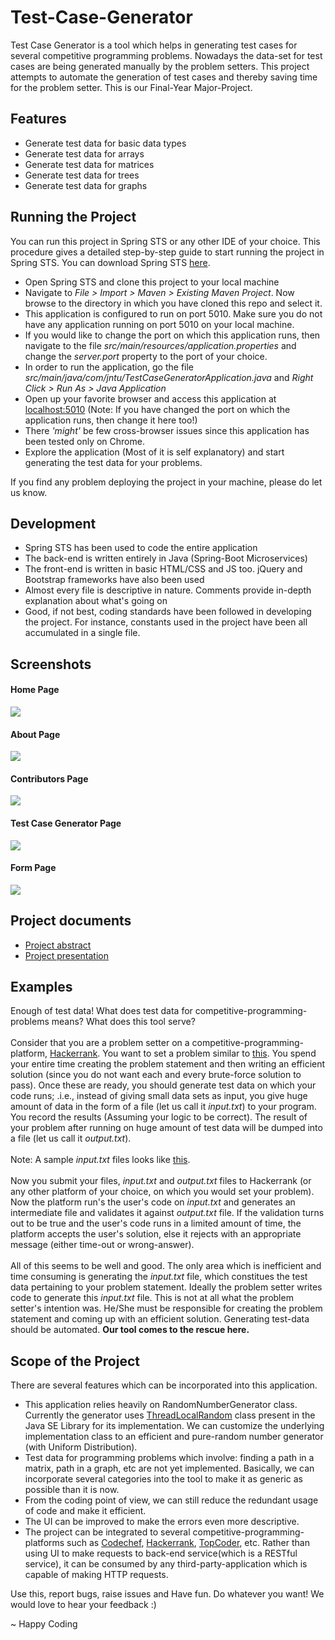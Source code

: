 # Test-Case-Generator
Test Case Generator is a tool which helps in generating test cases for several competitive programming problems. Nowadays the data-set for test cases are being generated manually by the problem setters. This project attempts to automate the generation of test cases and thereby saving time for the problem setter. This is our Final-Year Major-Project.

<h2>Features</h2>
<ul>
  <li>Generate test data for basic data types</li>
  <li>Generate test data for arrays</li>
  <li>Generate test data for matrices</li>
  <li>Generate test data for trees</li>
  <li>Generate test data for graphs</li>
</ul>

<h2>Running the Project</h2>

You can run this project in Spring STS or any other IDE of your choice. This procedure gives a detailed step-by-step guide to start running the project in Spring STS. You can download Spring STS <a href="https://spring.io/tools/sts/all">here</a>.

<ul>
  <li>Open Spring STS and clone this project to your local machine</li>
  <li>Navigate to <i>File > Import > Maven > Existing Maven Project</i>. Now browse to the directory in which you have cloned this repo and select it.</li>
  <li>This application is configured to run on port 5010. Make sure you do not have any application running on port 5010 on your local machine.</li>
  <li>If you would like to change the port on which this application runs, then navigate to the file <i>src/main/resources/application.properties</i> and change the <i>server.port</i> property to the port of your choice.</li>
  <li>In order to run the application, go the file <i>src/main/java/com/jntu/TestCaseGeneratorApplication.java</i> and <i>Right Click > Run As > Java Application</i></li>
  <li>Open up your favorite browser and access this application at <a href="http://localhost:5010/">localhost:5010</a> (Note: If you have changed the port on which the application runs, then change it here too!)</li>
  <li>There <i>'might'</i> be few cross-browser issues since this application has been tested only on Chrome.</li>
  <li>Explore the application (Most of it is self explanatory) and start generating the test data for your problems.</li>
</ul>

If you find any problem deploying the project in your machine, please do let us know.

<h2>Development</h2>
<ul>
  <li>Spring STS has been used to code the entire application</li>
  <li>The back-end is written entirely in Java (Spring-Boot Microservices)</li>
  <li>The front-end is written in basic HTML/CSS and JS too. jQuery and Bootstrap frameworks have also been used</li>
  <li>Almost every file is descriptive in nature. Comments provide in-depth explanation about what's going on</li>
  <li>Good, if not best, coding standards have been followed in developing the project. For instance, constants used in the project have been all accumulated in a single file.</li>
</ul>

<h2>Screenshots</h2>

<h4>Home Page</h4>
<img src="screenshots/homePage.png" /><br/>

<h4>About Page</h4>
<img src="screenshots/aboutPage.png" /><br/>

<h4>Contributors Page</h4>
<img src="screenshots/contributorsPage.png" /><br/>

<h4>Test Case Generator Page</h4>
<img src="screenshots/testcasegeneratorPage.png" /><br/>

<h4>Form Page</h4>
<img src="screenshots/formPage.png" /><br/>

<h2>Project documents</h2>
<ul>
  <li><a href="https://docs.google.com/document/d/1t2LjJEOPW28V1HYOzkQTLyz4PBy685qETeyOySXcLv4/edit?usp=sharing" download>Project abstract</a></li>
  <li><a href="https://drive.google.com/open?id=1B8ifA14LJn0UXVX2YNSmhmrxpNWqUupM8S_3ZyczXWQ" download>Project presentation</a></li>
</ul>

<h2>Examples</h2>

Enough of test data! What does test data for competitive-programming-problems means? What does this tool serve?
<br/><br/>
Consider that you are a problem setter on a competitive-programming-platform, <a href="https://www.hackerrank.com">Hackerrank</a>.
You want to set a problem similar to <a href="https://www.hackerrank.com/challenges/reduced-string">this</a>.
You spend your entire time creating the problem statement and then writing an efficient solution (since you do not want each and every brute-force solution to pass). Once these are ready, you should generate test data on which your code runs; .i.e., instead of giving small data sets as input, you give huge amount of data in the form of a file (let us call it <i>input.txt</i>) to your program. You record the results (Assuming your logic to be correct).
The result of your problem after running on huge amount of test data will be dumped into a file (let us call it <i>output.txt</i>).
<br/><br/>
Note: A sample <i>input.txt</i> files looks like <a href="SampleTestDataFile.txt">this</a>.
<br/><br/>
Now you submit your files, <i>input.txt</i> and <i>output.txt</i> files to Hackerrank (or any other platform of your choice, on which you would set your problem). Now the platform run's the user's code on <i>input.txt</i> and generates an intermediate file and validates it against <i>output.txt</i> file. If the validation turns out to be true and the user's code runs in a limited amount of time, the platform accepts the user's solution, else it rejects with an appropriate message (either time-out or wrong-answer).
<br/><br/>
All of this seems to be well and good. The only area which is inefficient and time consuming is generating the <i>input.txt</i> file, which constitues the test data pertaining to your problem statement. Ideally the problem setter writes code to generate this <i>input.txt</i> file. This is not at all what the problem setter's intention was. He/She must be responsible for creating the problem statement and coming up with an efficient solution. Generating test-data should be automated. <b>Our tool comes to the rescue here.</b>

<h2>Scope of the Project</h2>
There are several features which can be incorporated into this application.
<ul>
  <li>This application relies heavily on RandomNumberGenerator class. Currently the generator uses <a href="https://docs.oracle.com/javase/7/docs/api/java/util/concurrent/ThreadLocalRandom.html">ThreadLocalRandom</a> class present in the Java SE Library for its implementation. We can customize the underlying implementation class to an efficient and pure-random number generator (with Uniform Distribution).</li>
  <li>Test data for programming problems which involve: finding a path in a matrix, path in a graph, etc are not yet implemented. Basically, we can incorporate several categories into the tool to make it as generic as possible than it is now.</li>
  <li>From the coding point of view, we can still reduce the redundant usage of code and make it efficient.</li>
  <li>The UI can be improved to make the errors even more descriptive.</li>
  <li>The project can be integrated to several competitive-programming-platforms such as <a href="https://www.codechef.com">Codechef</a>, <a href="https://www.hackerrank.com">Hackerrank</a>, <a href="https://www.topcoder.com">TopCoder</a>, etc. Rather than using UI to make requests to back-end service(which is a RESTful service), it can be consumed by any third-party-application which is capable of making HTTP requests.</li>
</ul>

Use this, report bugs, raise issues and Have fun. Do whatever you want! We would love to hear your feedback :)

~ Happy Coding
